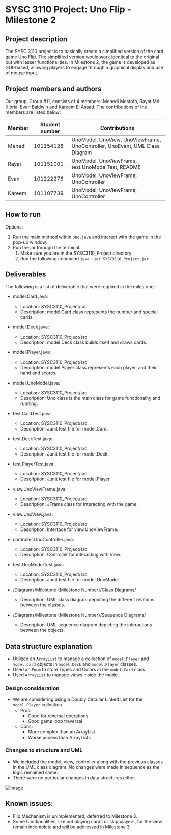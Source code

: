 # SYSC 3110 Project: Uno Flip - Milestone 2

## Project description
The SYSC 3110 project is to basically create a simplified version of the card game Uno Flip. The simplified version would work identical to the original but with 
lesser functionalities. In Milestone 2, the game is developed as GUI-based, allowing players to engage through a graphical display and use of mouse input.

## Project members and authors
Our group, Group #11, consists of 4 members: Mehedi Mostofa, Rayat Md Kibria, Evan Baldwin and Kareem El Assad. The contributions of the members are listed below:

| Member | Student number | Contributions                                                               |
|--------|----------------|-----------------------------------------------------------------------------|
| Mehedi | 101154128      | UnoModel, UnoView, UnoViewFrame, UnoController, UnoEvent, UML Class Diagram |
| Rayat  | 101151001      | UnoModel, UnoViewFrame, test.UnoModelTest, README                           |
| Evan   | 101222276      | UnoModel, UnoViewFrame, UnoController                                       |
| Kareem | 101107739      | UnoModel, UnoViewFrame, UnoController                                       |

## How to run
Options:
1) Run the main method within `Uno.java` and interact with the game in the pop-up window.
2) Run the jar through the terminal.
   1. Make sure you are in the SYSC3110_Project directory.
   2. Run the following command `java -jar SYSC3110_Project.jar`

## Deliverables
The following is a list of deliverable that were required in the milestone:

- model.Card.java:
	- Location: SYSC3110_Project/src
	- Description: model.Card class represents the number and special cards. 

- model.Deck.java:
	- Location: SYSC3110_Project/src
	- Description: model.Deck class builds itself and draws cards.

- model.Player.java:
	- Location: SYSC3110_Project/src
	- Description: model.Player class represents each player, and their hand and scores.

- model.UnoModel.java:
	- Location: SYSC3110_Project/src
	- Description: Uno class is the main class for game functionality and running. 
	
- test.CardTest.java:
	- Location: SYSC3110_Project/src
	- Description: Junit test file for model.Card.	

- test.DeckTest.java:
	- Location: SYSC3110_Project/src
	- Description: Junit test file for model.Deck.

- test.PlayerTest.java:
	- Location: SYSC3110_Project/src
	- Description: Junit test file for model.Player.

- view.UnoViewFrame.java:
	- Location: SYSC3110_Project/src
	- Description: JFrame class for interacting with the game.

- view.UnoView.java:
	- Location: SYSC3110_Project/src
	- Description: Interface for view.UnoViewFrame.

- controller.UnoController.java:
	- Location: SYSC3110_Project/src
	- Description: Controller for interacting with View.

- test.UnoModelTest.java:
	- Location: SYSC3110_Project/src
	- Description: Junit test file for model.UnoModel.

- /Diagrams/Milestone {Milestone Number}/Class Diagrams/
	- Description: UML class diagram depicting the different relations between the classes.
	
- /Diagrams/Milestone {Milestone Number}/Sequence Diagrams/
	- Description: UML sequence diagram depicting the interactions between the objects.


##  Data structure explanation

- Utilized an `ArrayList` to manage a collection of `model.Player` and `model.Card` objects in `model.Deck` and `model.Player` classes.
- Used an `Enum` to store Types and Colors in the `model.Card` class.
- Used `ArrayList` to manage views inside the model.

### Design consideration

- We are considering using a Doubly Circular Linked List for the `model.Player` collection. 
  - Pros:
    - Good for reversal operations
    - Good game loop traversal 
  - Cons:
    - More complex than an ArrayList 
    - Worse access than ArrayLists

### Changes to structure and UML

- We included the model, view, controller along with the previous classes in the UML class diagram. No changes were made in sequence as the logic remained same.
- There were no particular changes in data structures either.

![image](https://github.com/kareemassad/SYSC3110_Project/assets/91309756/211bb2a6-bce6-43c7-a6a8-b799dd1f6b36)


## Known issues:

- Flip Mechanism is unimplemented, deferred to Milestone 3.
- Some functionalities, like not playing cards or skip players, for the view remain incomplete and will be addressed in Milestone 3.
